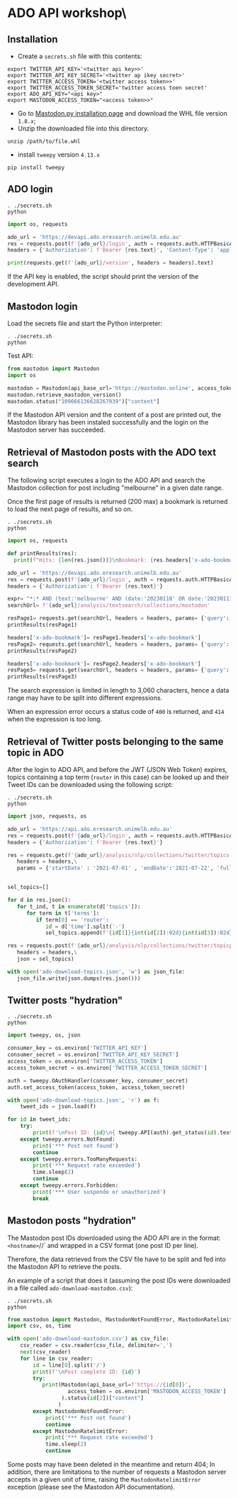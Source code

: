 # ADO API workshop\


## Installation

* Create a `secrets.sh` file with this contents:
```shell
export TWITTER_API_KEY='<twitter api key>>'
export TWITTER_API_KEY_SECRET='<twitter ap ikey secret>'
export TWITTER_ACCESS_TOKEN='<twitter access token>>'
export TWITTER_ACCESS_TOKEN_SECRET='twitter access toen secret'
export ADO_API_KEY="<api key>"
export MASTODON_ACCESS_TOKEN="<access token>>"
```

* Go to [Mastodon.py installation page](https://pypi.org/project/Mastodon.py/#files) and download the WHL file version `1.8.x`;
* Unzip the downloaded file into this directory.

```shell
unzip /path/to/file.whl
```

* install `tweepy` version `4.13.x` 

```shell
pip install tweepy
```


## ADO login

```shell
. ./secrets.sh
python
```

```python
import os, requests

ado_url = 'https://devapi.ado.eresearch.unimelb.edu.au'
res = requests.post(f'{ado_url}/login', auth = requests.auth.HTTPBasicAuth('apikey', os.environ['ADO_API_KEY']))
headers = {'Authorization': f'Bearer {res.text}', 'Content-Type': 'application/json'}

print(requests.get(f'{ado_url}/version', headers = headers).text)
```

If the API key is enabled, the script should print the version of the development API.


## Mastodon login

Load the secrets file and start the Python interpreter:
```shell
. ./secrets.sh
python
```

Test API:
```python
from mastodon import Mastodon
import os

mastodon = Mastodon(api_base_url='https://mastodon.online', access_token = os.environ['MASTODON_ACCESS_TOKEN'])
mastodon.retrieve_mastodon_version()
mastodon.status("109666136628267939")["content"]
```

If the Mastodon API version and the content of a post are printed out, the Mastodon library has been instaled successfully and the
login on the Mastodon server has succeeded.


## Retrieval of Mastodon posts with the ADO text search

The following script executes a login to the ADO API and search the Mastodon collection
for post including "melbourne" in a given date range.

Once the first page of results is returned (200 max) a bookmark is returned to load the
next page of results, and so on.

```shell
. ./secrets.sh
python
```

```python
import os, requests

def printResults(res):
  print(f"Hits: {len(res.json())}\nBookmark: {res.headers['x-ado-bookmark']}\nIDs:{res.json()[0:5]}")

ado_url = 'https://devapi.ado.eresearch.unimelb.edu.au'
res = requests.post(f'{ado_url}/login', auth = requests.auth.HTTPBasicAuth('apikey', os.environ['ADO_API_KEY']))
headers = {'Authorization': f'Bearer {res.text}'}

expr= "*:* AND (text:'melbourne' AND (date:'20230110' OR date:'20230111' OR date:'20230112' OR date:'20230113' OR date:'20230114'))"
searchUrl= f'{ado_url}/analysis/textsearch/collections/mastodon'

resPage1= requests.get(searchUrl, headers = headers, params= {'query': expr})
printResults(resPage1)

headers['x-ado-bookmark']= resPage1.headers['x-ado-bookmark']
resPage2= requests.get(searchUrl, headers = headers, params= {'query': expr})
printResults(resPage2)

headers['x-ado-bookmark']= resPage2.headers['x-ado-bookmark']
resPage3= requests.get(searchUrl, headers = headers, params= {'query': expr})
printResults(resPage3)
```

The search expression is limited in length to 3,060 characters, hence a data range may have to be split into different
expressions.

When an expression error occurs a status code of `400` is returned, and `414` when the expression
is too long.


## Retrieval of Twitter posts belonging to the same topic in ADO

After the login to ADO API, and before the JWT (JSON Web Token) expires, topics containing a 
top term (`router` in this case) can be looked up and their Tweet IDs can be downloaded
using the following script:

```shell
. ./secrets.sh
python
```

```python
import json, requests, os

ado_url = 'https://api.ado.eresearch.unimelb.edu.au'
res = requests.post(f'{ado_url}/login', auth = requests.auth.HTTPBasicAuth('apikey', os.environ['ADO_API_KEY']))
headers = {'Authorization': f'Bearer {res.text}'}

res = requests.get(f'{ado_url}/analysis/nlp/collections/twitter/topics',\
   headers = headers,\
   params = {'startDate' : '2021-07-01' , 'endDate':'2021-07-22', 'fullResult' : False})


sel_topics=[]

for d in res.json():
   for t_ind, t in enumerate(d['topics']):
      for term in t['terms']:
         if term[0] == 'router':
            id = d['time'].split('-')
            sel_topics.append(f'{id[1]}{int(id[2]):02d}{int(id[3]):02d}-{t_ind + 1}')

res = requests.post(f'{ado_url}/analysis/nlp/collections/twitter/topicposts',\
   headers = headers,\
   json = sel_topics)

with open('ado-download-topics.json', 'w') as json_file:
   json_file.write(json.dumps(res.json()))
```


## Twitter posts "hydration"

```shell
. ./secrets.sh
python
```

```python
import tweepy, os, json

consumer_key = os.environ['TWITTER_API_KEY']
consumer_secret = os.environ['TWITTER_API_KEY_SECRET']
access_token = os.environ['TWITTER_ACCESS_TOKEN']
access_token_secret = os.environ['TWITTER_ACCESS_TOKEN_SECRET']

auth = tweepy.OAuthHandler(consumer_key, consumer_secret)
auth.set_access_token(access_token, access_token_secret)

with open('ado-download-topics.json', 'r') as f:
    tweet_ids = json.load(f)

for id in tweet_ids:
    try:
        print(f'\nPost ID: {id}\n{ tweepy.API(auth).get_status(id).text}')
    except tweepy.errors.NotFound:
        print('*** Post not found')
        continue
    except tweepy.errors.TooManyRequests:
        print('*** Request rate exceeded')
        time.sleep(2)
        continue
    except tweepy.errors.Forbidden:
        print('*** User suspende or unauthorized')
        break
```


## Mastodon posts "hydration"

The Mastodon post IDs downloaded using the ADO API are in the format:
`<hostname>`/<user handle>/<post id>`
and wrapped in a CSV format (one post ID per line).

Therefore, the data retrieved from the CSV file have to be split and fed into the Mastodon API to 
retrieve the posts.

An example of a script that does it (assuming the post IDs were downloaded in a file called `ado-download-mastodon.csv`):

```shell
. ./secrets.sh
python
```

```python
from mastodon import Mastodon, MastodonNotFoundError, MastodonRatelimitError
import csv, os, time

with open('ado-download-mastodon.csv') as csv_file:
    csv_reader = csv.reader(csv_file, delimiter=',')
    next(csv_reader)
    for line in csv_reader:
        id = line[0].split('/')
        print(f'\nPost complete ID: {id}')
        try:
           print(Mastodon(api_base_url=f'https://{id[0]}',
                   access_token = os.environ['MASTODON_ACCESS_TOKEN']
                 ).status(id[2])["content"]
                )
        except MastodonNotFoundError:
            print('*** Post not found')
            continue
        except MastodonRatelimitError:
            print('*** Request rate exceeded')
            time.sleep(2)
            continue
```

Some posts may have been deleted in the meantime and return 404; In addition, there are limitations
to the number of requests a Mastodon server accepts in a given unit of time, raising the `MastodonRatelimitError` exception
(please see the Mastodon API documentation).
